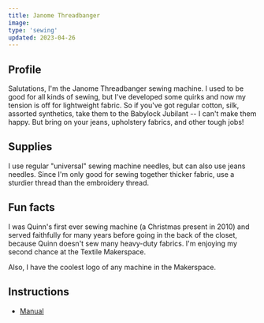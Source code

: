 ```yaml
---
title: Janome Threadbanger
image:
type: 'sewing'
updated: 2023-04-26
---
```


## Profile
Salutations, I'm the Janome Threadbanger sewing machine. I used to be good for all kinds of sewing, but I've developed some quirks and now my tension is off for lightweight fabric. So if you've got regular cotton, silk, assorted synthetics, take them to the Babylock Jubilant -- I can't make them happy. But bring on your jeans, upholstery fabrics, and other tough jobs!


## Supplies
I use regular "universal" sewing machine needles, but can also use jeans needles. Since I'm only good for sewing together thicker fabric, use a sturdier thread than the embroidery thread.


## Fun facts
I was Quinn's first ever sewing machine (a Christmas present in 2010) and served faithfully for many years before going in the back of the closet, because Quinn doesn't sew many heavy-duty fabrics. I'm enjoying my second chance at the Textile Makerspace.

Also, I have the coolest logo of any machine in the Makerspace.

## Instructions

* [Manual](https://www.manualslib.com/manual/1073400/Janome-Threadbanger-Tb-30.html?page=1#manual)
